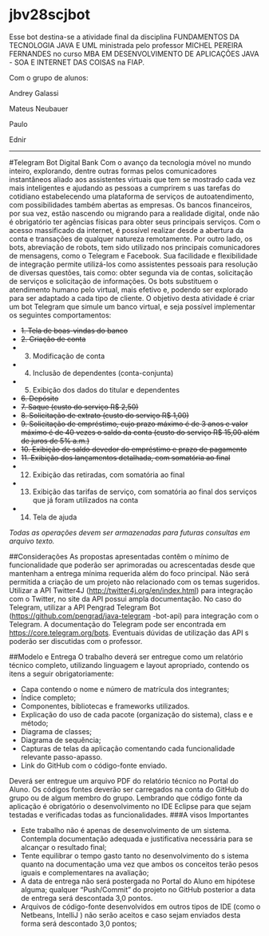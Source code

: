 # jbv28scjbot

Esse bot destina-se a atividade final da disciplina FUNDAMENTOS DA TECNOLOGIA JAVA E UML ministrada pelo professor MICHEL PEREIRA FERNANDES no curso MBA EM DESENVOLVIMENTO DE APLICAÇÕES JAVA - SOA E INTERNET DAS COISAS na FIAP.

Com o grupo de alunos:

Andrey Galassi

Mateus Neubauer

Paulo

Ednir


-------------------
#Telegram Bot Digital Bank
Com o avanço da tecnologia móvel no mundo inteiro, explorando, dentre outras formas pelos comunicadores instantâneos aliado aos assistentes virtuais que tem se mostrado cada vez mais  inteligentes  e  ajudando  as  pessoas  a  cumprirem  s uas  tarefas  do  cotidiano estabelecendo uma plataforma de serviços de autoatendimento, com possibilidades também abertas as empresas.
Os bancos financeiros, por sua vez,  estão nascendo ou migrando para a realidade  digital, onde não é obrigatório ter agências físicas para obter seus principais serviços. Com o acesso massificado da  internet,  é  possível  realizar  desde  a  abertura  da  conta  e  transações de qualquer natureza remotamente.
Por outro lado, os bots, abreviação de robots, tem sido utilizado nos principais comunicadores de mensagens, como o Telegram e Facebook. Sua facilidade e flexibilidade  de integração permite utilizá-los como assistentes pessoais para resolução de diversas questões, tais como: obter segunda via de contas, solicitação de serviços e solicitação de informações. Os bots substituem o atendimento humano pelo virtual, mais efetivo e, podendo ser explorado  para ser adaptado a cada tipo de cliente.
O objetivo  desta  atividade  é  criar um  bot  Telegram que  simule  um banco  virtual,  e  seja possível implementar os seguintes comportamentos:
* <del>1. Tela de boas-vindas do banco
* <del>2.  Criação de conta
* 3.  Modificação de conta
* 4.  Inclusão de dependentes (conta-conjunta)
* 5.  Exibição dos dados do titular e dependentes
* <del>6.  Depósito
* <del>7.  Saque (custo do serviço R$ 2,50)
* <del>8.  Solicitação de extrato  (custo do serviço R$ 1,00)
* <del>9.  Solicitação de empréstimo, cujo prazo máximo é de 3 anos e valor máximo é de 40 vezes o saldo da conta (custo do serviço R$ 15,00 além de juros de 5% a.m.)
* <del>10. Exibição de saldo devedor do empréstimo e prazo de pagamento
* <del>11. Exibição dos lançamentos detalhada, com somatória ao final
* 12. Exibição das retiradas, com somatória ao final
* 13. Exibição  das tarifas de  serviço, com somatória ao  final  dos serviços que  já foram utilizados na conta 
* 14. Tela de ajuda

*Todas as operações devem ser armazenadas para futuras consultas em arquivo texto.*

##Considerações
As  propostas  apresentadas  contêm  o  mínimo  de  funcionalidade  que  poderão  ser aprimoradas ou acrescentadas desde que mantenham a entrega mínima requerida além do foco principal.
Não será permitida a criação de um projeto não relacionado com os temas sugeridos.
Utilizar a API  Twitter4J (http://twitter4j.org/en/index.html)  para integração com o Twitter, no site da  API possui ampla documentação.
No  caso  do  Telegram,  utilizar  a  API  Pengrad  Telegram  Bot (https://github.com/pengrad/java-telegram -bot-api)  para  integração  com  o  Telegram.  A documentação do Telegram pode ser encontrada em https://core.telegram.org/bots. 
Eventuais dúvidas de utilização das API s  poderão ser discutidas com o professor.

##Modelo e Entrega
O trabalho deverá ser entregue como um relatório técnico completo, utilizando linguagem e layout apropriado, contendo os itens a seguir obrigatoriamente:
* Capa contendo o nome e número de matrícula dos integrantes;
* Índice completo; 
* Componentes, bibliotecas e frameworks utilizados.
* Explicação do uso de cada pacote (organização do sistema), class e e método;
* Diagrama de classes;
* Diagrama de sequência;
* Capturas de telas da aplicação comentando cada funcionalidade  relevante passo-apasso.
* Link do GitHub com o código-fonte enviado.

Deverá ser entregue um arquivo  PDF do relatório técnico no Portal do Aluno. Os códigos fontes deverão ser carregados na conta do GitHub  do grupo ou de algum membro do grupo. Lembrando que código fonte da aplicação é obrigatório o desenvolvimento no IDE Eclipse  para que sejam testadas e verificadas todas as funcionalidades.
###A visos Importantes
* Este  trabalho  não  é  apenas  de  desenvolvimento  de  um  sistema. Contempla documentação adequada e justificativa necessária para se alcançar o resultado final;
* Tente equilibrar  o tempo gasto tanto no desenvolvimento  do s istema quanto  na documentação  uma  vez   que  ambos  os  conceitos  terão  pesos  iguais  e complementares na avaliação; 
* A data de entrega não será postergada no Portal do Aluno em hipótese alguma; qualquer  “Push/Commit” do projeto no GitHub  posterior a data de entrega será descontada 3,0 pontos.
* Arquivos de código-fonte desenvolvidos em outros tipos de IDE (como o  Netbeans, IntelliJ ) não serão aceitos e caso sejam  enviados desta forma será descontado 3,0 pontos;
